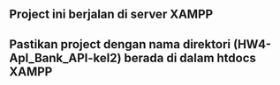 ## Project ini berjalan di server XAMPP

## Pastikan project dengan nama direktori (HW4-Apl_Bank_API-kel2) berada di dalam htdocs XAMPP

